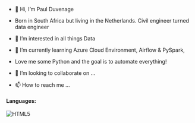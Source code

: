 - 👋 Hi, I’m Paul Duvenage
- Born in South Africa but living in the Netherlands. Civil engineer turned data engineer

- 👀 I’m interested in all things Data
- 🌱 I’m currently learning Azure Cloud Environment, Airflow & PySpark, 
- Love me some Python and the goal is to automate everything!
- 💞️ I’m looking to collaborate on ...
- 📫 How to reach me ...

#### Languages:
![HTML5](https://img.shields.io/badge/python-3776ab.svg?style=for-the-badge&logo=python&logoColor=white)


<!---
duvenagep/duvenagep is a ✨ special ✨ repository because its `README.md` (this file) appears on your GitHub profile.
You can click the Preview link to take a look at your changes.
--->
